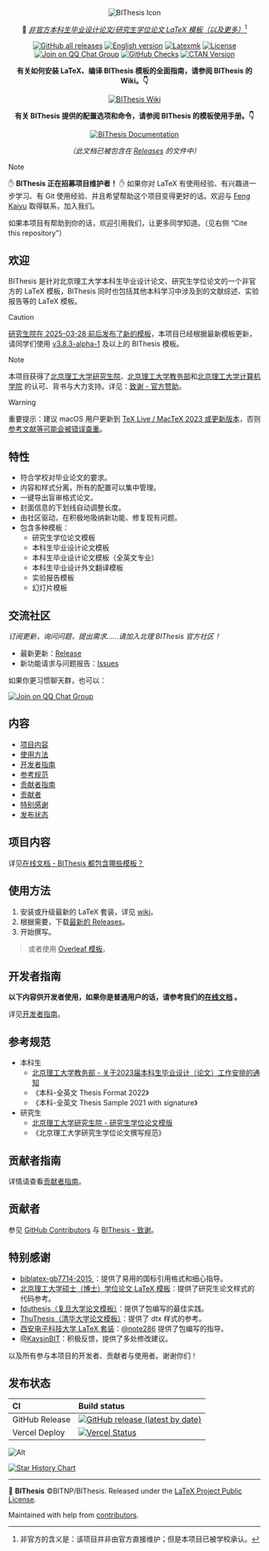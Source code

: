 <!-- This file should not be packed into bithesis.zip. -->

<div align="center">
  <img src="./assets/bithesis_icon.svg" alt="BIThesis Icon">

📖 [_非官方本科生毕业设计论文/研究生学位论文 LaTeX 模板（以及更多）_](https://bithesis.bitnp.net)[^1]

[![GitHub all releases](https://img.shields.io/github/downloads/BITNP/BIThesis/total)](https://tooomm.github.io/github-release-stats/?username=BITNP&repository=BIThesis)
[![English version](./assets/english.svg)](./README-bithesis.md)
[![Latexmk](https://badgen.net/badge/compiler/latexmk/blue)](https://mg.readthedocs.io/latexmk.html)
[![License](https://badgen.net/github/license/BITNP/BIThesis?color=008080&labelColor=2b2b2b)](./LICENSE)
[![Join on QQ Chat Group](https://img.shields.io/badge/QQ%E7%BE%A4-737548118-green)](https://jq.qq.com/?_wv=1027&k=KYDrmS5z)
[![GitHub Checks](https://badgen.net/github/checks/BITNP/BIThesis)](https://github.com/BITNP/BIThesis/actions)
[![CTAN Version](https://badgen.net/ctan/v/bithesis)](https://www.ctan.org/pkg/bithesis)

**有关如何安装 LaTeX、编译 BIThesis 模板的全面指南，请参阅 BIThesis 的 Wiki。👇**

[![BIThesis Wiki](https://img.shields.io/badge/BIThesis-Wiki-009944?logo=wikipedia&labelColor=2b2b2b&style=for-the-badge)][wiki]

**有关 BIThesis 提供的配置选项和命令，请参阅 BIThesis 的模板使用手册。👇**

[![BIThesis Documentation](https://img.shields.io/badge/bithesis-Documentation-008080?logo=LaTeX&labelColor=2b2b2b&style=for-the-badge)](https://mirrors.ctan.org/macros/unicodetex/latex/bithesis/bithesis.pdf)

_（此文档已被包含在 [Releases][releases] 的文件中）_

</div>

<div align="center">

</div>

> [!NOTE]
> :raised_hand: **BIThesis 正在招募项目维护者！** :raised_hand: 如果你对 LaTeX 有使用经验、有兴趣进一步学习、有 Git 使用经验、并且希望帮助这个项目变得更好的话。欢迎与 [Feng Kaiyu](https://github.com/fky2015) 取得联系，加入我们。
>
> 如果本项目有帮助到你的话，欢迎引用我们，让更多同学知道。（见右侧 “Cite this repository”）

<h2>欢迎</h2>

BIThesis 是针对北京理工大学本科生毕业设计论文、研究生学位论文的一个非官方的 LaTeX 模板，BIThesis 同时也包括其他本科学习中涉及到的文献综述、实验报告等的 LaTeX 模板。

> [!CAUTION]
> [研究生院在 2025-03-28 前后发布了新的模板](https://github.com/BITNP/BIThesis/issues/603)，本项目已经根据最新模板更新，请同学们使用 [v3.8.3-alpha-1](https://github.com/BITNP/BIThesis/releases/tag/v3.8.3-alpha-1) 及以上的 BIThesis 模板。

> [!NOTE]
> 本项目获得了[北京理工大学研究生院](https://grd.bit.edu.cn/xwgz/xwgz2/wjxz_xwgz/b117824.htm)、[北京理工大学教务部](https://jwb.bit.edu.cn/)和[北京理工大学计算机学院](https://cs.bit.edu.cn/) 的认可、背书与大力支持。详见：[致谢 - 官方赞助](https://bithesis.bitnp.net/guide/acknowledgements.html#%E5%AE%98%E6%96%B9%E8%B5%9E%E5%8A%A9-official-sponsors)。

> [!WARNING]
> 重要提示：建议 macOS 用户更新到 [TeX Live / MacTeX 2023 或更新版本](https://www.tug.org/mactex/mactex-download.html)，否则[参考文献等可能会被错误查重](https://bithesis.bitnp.net/faq/false-duplicate.html)。

<h2>特性</h2>

- 符合学校对毕业论文的要求。
- 内容和样式分离，所有的配置可以集中管理。
- 一键导出盲审格式论文。
- 封面信息的下划线自动调整长度。
- 由社区驱动，在积极地吸纳新功能、修复现有问题。
- 包含多种模板：
  - 研究生学位论文模板
  - 本科生毕业设计论文模板
  - 本科生毕业设计论文模板（全英文专业）
  - 本科生毕业设计外文翻译模板
  - 实验报告模板
  - 幻灯片模板

<h2>交流社区</h2>

_订阅更新，询问问题，提出需求……请加入北理 BIThesis 官方社区！_

- 最新更新：[Release](https://github.com/BITNP/BIThesis/releases)
- 新功能请求与问题报告：[Issues](https://github.com/BITNP/BIThesis/issues)

如果你更习惯聊天群，也可以：

[![Join on QQ Chat Group](https://img.shields.io/badge/QQ%E7%BE%A4-737548118-green)](https://jq.qq.com/?_wv=1027&k=KYDrmS5z)

<h2>内容</h2>

- [项目内容](#项目内容)
- [使用方法](#使用方法)
- [开发者指南](#开发者指南)
- [参考规范](#参考规范)
- [贡献者指南](#贡献者指南)
- [贡献者](#贡献者)
- [特别感谢](#特别感谢)
- [发布状态](#发布状态)

## 项目内容

详见[在线文档 - BIThesis 都包含哪些模板？](https://bithesis.bitnp.net/guide/preface.html#q-bithesis-%E9%83%BD%E5%8C%85%E5%90%AB%E5%93%AA%E4%BA%9B%E6%A8%A1%E6%9D%BF)

## 使用方法

1. 安装或升级最新的 LaTeX 套装，详见 [wiki](https://bithesis.bitnp.net/guide/getting-started.html)。
2. 根据需要，下载[最新的 Releases](https://github.com/BITNP/BIThesis/releases/latest)。
3. 开始撰写。

> 或者使用 [Overleaf 模板](https://bithesis.bitnp.net/guide/preface.html#q-bithesis-%E9%83%BD%E5%8C%85%E5%90%AB%E5%93%AA%E4%BA%9B%E6%A8%A1%E6%9D%BF)。

## 开发者指南

**以下内容供开发者使用，如果你是普通用户的话，请参考我们的[在线文档][wiki] 。**

详见[开发者指南](./DEVELOPMENT.md)。

## 参考规范

- 本科生
  - [北京理工大学教务部 - 关于2023届本科生毕业设计（论文）工作安排的通知](https://jwb.bit.edu.cn//tzgg/9b6fd5d2adda4185bafe988347225292.htm)
  - 《本科-全英文 Thesis Format 2022》
  - 《本科-全英文 Thesis Sample 2021 with signature》
- 研究生
  - [北京理工大学研究生院 - 研究生学位论文模版](https://grd.bit.edu.cn/xwgz/xwgz2/wjxz_xwgz/b119746.htm)
  - 《北京理工大学研究生学位论文撰写规范》

## 贡献者指南

详情请查看[贡献者指南](./contributing-zh.md)。

## 贡献者

参见 [GitHub Contributors](https://github.com/BITNP/BIThesis/graphs/contributors) 与 [BIThesis - 致谢](https://bithesis.bitnp.net/guide/acknowledgements.html)。

## 特别感谢

- [biblatex-gb7714-2015 ](https://github.com/hushidong/biblatex-gb7714-2015)：提供了易用的国标引用格式和细心指导。
- [北京理工大学硕士（博士）学位论文 LaTeX 模板](https://github.com/BIT-thesis/LaTeX-template)：提供了研究生论文样式的代码参考。
- [fduthesis（复旦大学论文模板）](https://github.com/stone-zeng/fduthesis)：提供了包编写的最佳实践。
- [ThuThesis（清华大学论文模板）](https://github.com/tuna/thuthesis)：提供了 dtx 样式的参考。
- [西安电子科技大学 LaTeX 套装](https://github.com/note286/xduts)：[@note286](https://github.com/note286) 提供了包编写的指导。
- [@KaysinBIT](https://github.com/KaysinBIT)：积极反馈，提供了多处修改建议。

以及所有参与本项目的开发者、贡献者与使用者。谢谢你们！

## 发布状态

| CI             | Build status                                                                                                                                                                        |
| :------------- | :---------------------------------------------------------------------------------------------------------------------------------------------------------------------------------- |
| GitHub Release | [![GitHub release (latest by date)](https://img.shields.io/github/v/release/BITNP/BIThesis?style=flat-square)][releases]                                                            |
| Vercel Deploy  | [![Vercel Status](https://img.shields.io/github/deployments/fky2015/BIThesis-wiki/production?label=vercel&style=flat-square)](https://vercel.com/fkynjyq/bithesis-wiki/deployments) |

![Alt](https://repobeats.axiom.co/api/embed/ab8b841962ee6e9bcf77a228815534b7a35fbbe9.svg "Repobeats analytics image")

[![Star History Chart](https://api.star-history.com/svg?repos=bitnp/bithesis&type=Date)](https://star-history.com/#bitnp/bithesis&Date)

---

📖 **BIThesis** ©BITNP/BIThesis. Released under the [LaTeX Project Public License](LICENSE).

Maintained with help from [contributors](https://github.com/BITNP/BIThesis/graphs/contributors).

[releases]: https://github.com/BITNP/BIThesis/releases/latest
[wiki]: https://bithesis.bitnp.net

[^1]: 非官方的含义是：该项目并非由官方直接维护；但是本项目已被学校承认。
